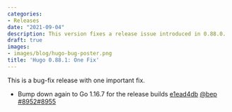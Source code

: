 ```yaml
---
categories:
- Releases
date: "2021-09-04"
description: This version fixes a release issue introduced in 0.88.0.
draft: true
images:
- images/blog/hugo-bug-poster.png
title: 'Hugo 0.88.1: One Fix'
---
```


	

This is a bug-fix release with one important fix.

* Bump down again to Go 1.16.7 for the release builds [e1ead4db](https://github.com/gohugoio/hugo/commit/e1ead4dbca4cfb00ec0893c8c8563c91624ecca7) [@bep](https://github.com/bep) [#8952](https://github.com/gohugoio/hugo/issues/8952)[#8955](https://github.com/gohugoio/hugo/issues/8955)



